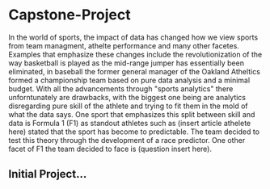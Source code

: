 # Capstone-Project

In the world of sports, the impact of data has changed how we view sports from team managment, athelte performance and many other facetes. Examples that emphasize these changes include the 
revolutionization of the way basketball is played as the mid-range jumper has essentially been eliminated, in baseball the former general manager of the Oakland Atheltics formed a championship team based on pure data analysis and a minimal budget. With all the advancements through "sports analytics" there unforntunately are drawbacks, with the biggest one being are analytics disregarding pure skill of the athlete and trying to fit them in the mold of what the data says. One sport that emphasizes this split between skill and data is Formula 1 (F1) as standout athletes such as (insert article athelete here) stated that the sport has become to predictable. The team decided to test this theory through the development of a race predictor. One other facet of F1 the team decided to face is (question insert here).

## Initial Project...
